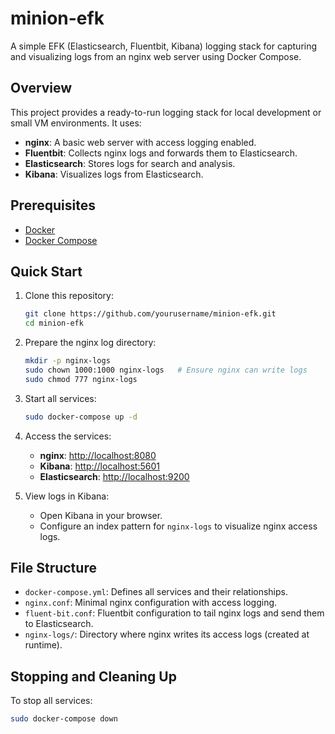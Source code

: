# minion-efk

A simple EFK (Elasticsearch, Fluentbit, Kibana) logging stack for capturing and visualizing logs from an nginx web server using Docker Compose.

## Overview

This project provides a ready-to-run logging stack for local development or small VM environments. It uses:
- **nginx**: A basic web server with access logging enabled.
- **Fluentbit**: Collects nginx logs and forwards them to Elasticsearch.
- **Elasticsearch**: Stores logs for search and analysis.
- **Kibana**: Visualizes logs from Elasticsearch.

## Prerequisites

- [Docker](https://docs.docker.com/get-docker/)
- [Docker Compose](https://docs.docker.com/compose/install/)

## Quick Start

1. Clone this repository:
    ```sh
    git clone https://github.com/yourusername/minion-efk.git
    cd minion-efk
    ```

2. Prepare the nginx log directory:
    ```sh
    mkdir -p nginx-logs
    sudo chown 1000:1000 nginx-logs   # Ensure nginx can write logs
    sudo chmod 777 nginx-logs
    ```

3. Start all services:
    ```sh
    sudo docker-compose up -d
    ```

4. Access the services:
    - **nginx**: [http://localhost:8080](http://localhost:8080)
    - **Kibana**: [http://localhost:5601](http://localhost:5601)
    - **Elasticsearch**: [http://localhost:9200](http://localhost:9200)

5. View logs in Kibana:
    - Open Kibana in your browser.
    - Configure an index pattern for `nginx-logs` to visualize nginx access logs.

## File Structure

- `docker-compose.yml`: Defines all services and their relationships.
- `nginx.conf`: Minimal nginx configuration with access logging.
- `fluent-bit.conf`: Fluentbit configuration to tail nginx logs and send them to Elasticsearch.
- `nginx-logs/`: Directory where nginx writes its access logs (created at runtime).

## Stopping and Cleaning Up

To stop all services:
```sh
sudo docker-compose down
```
